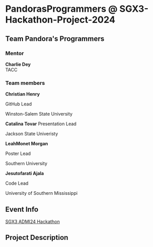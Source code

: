 # PandorasProgrammers @ SGX3-Hackathon-Project-2024

## Team Pandora's Programmers

### Mentor
**Charlie Dey**       
TACC

### Team members
**Christian Henry**   

GitHub Lead 

Winston-Salem State University

**Catalina Tovar** 
Presentation Lead

Jackson State Univeristy

**LeahMonet Morgan**  

Poster Lead

Southern University

**Jesutofarati Ajala**   

Code Lead

University of Southern Mississippi

## Event Info
[SGX3 ADMI24 Hackathon]((https://hackhpc.github.io/sgx3admi24/))


## Project Description
